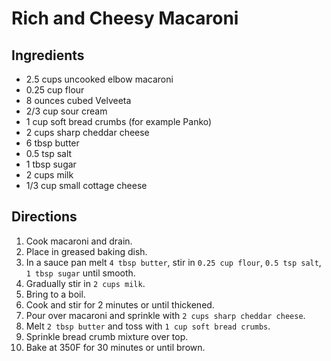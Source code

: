 # Rich and Cheesy Macaroni
## Ingredients
* 2.5 cups uncooked elbow macaroni
* 0.25 cup flour
* 8 ounces cubed Velveeta
* 2/3 cup sour cream
* 1 cup soft bread crumbs (for example Panko)
* 2 cups sharp cheddar cheese
* 6 tbsp butter
* 0.5 tsp salt
* 1 tbsp sugar
* 2 cups milk
* 1/3 cup small cottage cheese

## Directions

1. Cook macaroni and drain.
2. Place in greased baking dish.
3. In a sauce pan melt `4 tbsp butter`, stir in `0.25 cup flour`, `0.5 tsp salt`, `1 tbsp sugar` until smooth.
4. Gradually stir in `2 cups milk`.
5. Bring to a boil.
6. Cook and stir for 2 minutes or until thickened.
7. Pour over macaroni and sprinkle with `2 cups sharp cheddar cheese`.
8. Melt `2 tbsp butter` and toss with `1 cup soft bread crumbs`.
9. Sprinkle bread crumb mixture over top.
10. Bake at 350F for 30 minutes or until brown.